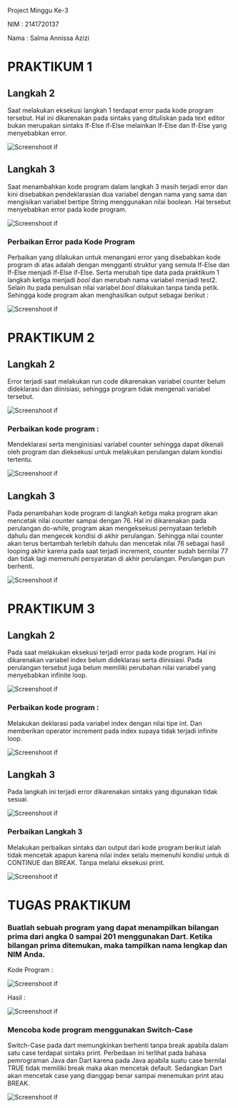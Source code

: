 Project Minggu Ke-3

NIM : 2141720137

Nama : Salma Annissa Azizi

# PRAKTIKUM 1

## Langkah 2
Saat melakukan eksekusi langkah 1 terdapat error pada kode program tersebut. Hal ini dikarenakan pada sintaks yang dituliskan pada text editor bukan merupakan sintaks If-Else if-Else melainkan If-Else dan If-Else yang menyebabkan error.

![Screenshoot if](docs/langkah_11.PNG)

## Langkah 3
Saat menambahkan kode program dalam langkah 3 masih terjadi error dan kini disebabkan pendeklarasian dua variabel dengan nama yang sama dan mengisikan variabel bertipe String menggunakan nilai boolean. Hal tersebut menyebabkan error pada kode program.

![Screenshoot if](docs/langkah_13.PNG)

### Perbaikan Error pada Kode Program
Perbaikan yang dilakukan untuk menangani error yang disebabkan kode program di atas adalah dengan mengganti struktur yang semula If-Else dan If-Else menjadi If-Else if-Else. Serta merubah tipe data pada praktikum 1 langkah ketiga menjadi *bool* dan merubah nama variabel menjadi test2. Selain itu pada penulisan nilai variabel *bool* dilakukan tanpa tanda petik. Sehingga kode program akan menghasilkan output sebagai berikut :

![Screenshoot if](docs/langkah_1P.PNG)

# PRAKTIKUM 2

## Langkah 2
Error terjadi saat melakukan run code dikarenakan variabel counter belum dideklarasi dan diinisiasi, sehingga program tidak mengenali variabel tersebut.

![Screenshoot if](docs/langkah_21.PNG)

### Perbaikan kode program :
Mendeklarasi serta menginisiasi variabel counter sehingga dapat dikenali oleh program dan dieksekusi untuk melakukan perulangan dalam kondisi tertentu.

![Screenshoot if](docs/langkah_22.PNG)

## Langkah 3
Pada penambahan kode program di langkah ketiga maka program akan mencetak nilai counter sampai dengan 76. Hal ini dikarenakan pada perulangan do-while, program akan mengeksekusi pernyataan terlebih dahulu dan mengecek kondisi di akhir perulangan. Sehingga nilai counter akan terus bertambah terlebih dahulu dan mencetak nilai 76 sebagai hasil looping akhir karena pada saat terjadi increment, counter sudah bernilai 77 dan tidak lagi memenuhi persyaratan di akhir perulangan. Perulangan pun berhenti.

![Screenshoot if](docs/langkah_23.PNG)

# PRAKTIKUM 3

## Langkah 2
Pada saat melakukan eksekusi terjadi error pada kode program. Hal ini dikarenakan variabel index belum dideklarasi serta diinisiasi. Pada perulangan tersebut juga belum memiliki perubahan nilai variabel yang menyebabkan infinite loop.

![Screenshoot if](docs/langkah_31.PNG)

### Perbaikan kode program : 
Melakukan deklarasi pada variabel index dengan nilai tipe int. Dan memberikan operator increment pada index supaya tidak terjadi infinite loop.

![Screenshoot if](docs/langkah_32.PNG)

## Langkah 3
Pada langkah ini terjadi error dikarenakan sintaks yang digunakan tidak sesuai.

![Screenshoot if](docs/langkah_33.PNG)

### Perbaikan Langkah 3
Melakukan perbaikan sintaks dan output dari kode program berikut ialah tidak mencetak apapun karena nilai index selalu memenuhi kondisi untuk di CONTINUE dan BREAK. Tanpa melalui eksekusi print.

![Screenshoot if](docs/langkah_33P.PNG)

# TUGAS PRAKTIKUM

### Buatlah sebuah program yang dapat menampilkan bilangan prima dari angka 0 sampai 201 menggunakan Dart. Ketika bilangan prima ditemukan, maka tampilkan nama lengkap dan NIM Anda.

Kode Program :

![Screenshoot if](docs/kode_tugas.PNG)

Hasil :

![Screenshoot if](docs/hasil_tugas.PNG)

### Mencoba kode program menggunakan Switch-Case
Switch-Case pada dart memungkinkan berhenti tanpa break apabila dalam satu case terdapat sintaks print. Perbedaan ini terlihat pada bahasa pemrograman Java dan Dart karena pada Java apabila suatu case bernilai TRUE tidak memiliki break maka akan mencetak default. Sedangkan Dart akan mencetak case yang dianggap benar sampai menemukan print atau BREAK.

![Screenshoot if](docs/tambahan.PNG)
